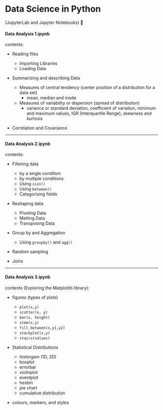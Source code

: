 
# Data Science in Python
(JupyterLab and Jupyter Notebooks)  📓


#### Data Analysis 1.ipynb
contents:
* Reading files 
    * Importing Libraries
    * Loading Data
*  Summarizing and describing Data
    * Measures of central tendency (center position of a distribution for a data set)
        * mean, median and mode
    * Measures of variability or dispersion (spread of distribution)
        * variance or standard deviation, coefficient of variation, minimum and maximum values, IQR (Interquartile Range), skewness and kurtosis

*  Correlation and Covariance 
---
#### Data Analysis 2.ipynb
contents: 
* Filtering data
    * by a single condition
    * by multiple conditions
    * Using `isin()`
    * Using `between()`
    * Categorising fields
* Reshaping data
    * Pivoting Data
    * Melting Data
    * Transposing Data
   
* Group by and Aggregation
    * Using `groupby()` and `agg()`
* Random sampling
* Joins
---
#### Data Analysis 3.ipynb
contents (Exploring the Matplotlib library): 
* figures (types of plots)
    * `plot(x,y)`
    * `scatter(x, y)`
    * `bar(x, height)`
    * `stem(x,y)`
    * `fill_between(x,y1,y2)`
    * `stackplot(x,y)`
    * `stairs(values)`
* Statistical Distributions
    * historgam (1D, 2D)
    * boxplot
    * errorbar
    * violinplot
    * eventplot
    * hexbin
    * pie chart
    * cumulative distribution

* colours, markers, and styles
